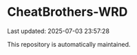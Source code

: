 # CheatBrothers-WRD

Last updated: 2025-07-03 23:57:28

This repository is automatically maintained.
